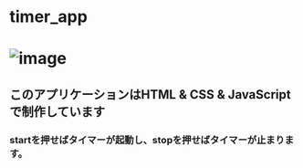 # timer_app

# ![image](https://user-images.githubusercontent.com/64732255/92302931-40925780-efab-11ea-9dac-6705b1f66652.png)

## このアプリケーションはHTML & CSS & JavaScriptで制作しています  

### startを押せばタイマーが起動し、stopを押せばタイマーが止まります。

